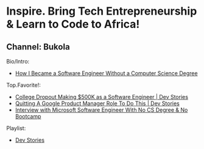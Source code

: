 # Inspire. Bring Tech Entrepreneurship & Learn to Code to Africa!

## Channel: Bukola
Bio/Intro:
- [How I Became a Software Engineer Without a Computer Science Degree](https://youtu.be/2i3v1BbKbs8)

Top.Favorite!:
- [College Dropout Making $500K as a Software Engineer | Dev Stories](https://youtu.be/_aJ_EV9i0eA)
- [Quitting A Google Product Manager Role To Do This | Dev Stories](https://youtu.be/9dBnTbXgzes)
- [Interview with Microsoft Software Engineer With No CS Degree & No Bootcamp](https://youtu.be/xU2tB0m5tlQ)

Playlist:
- [Dev Stories](https://www.youtube.com/playlist?list=PL0erUSr3_-uMzmCzGBt5Wr3Xkyh-lLNRe)
